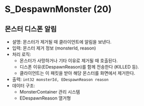 # S_DespawnMonster (20)

## 몬스터 디스폰 알림

- 설명: 몬스터가 제거될 때 클라이언트에 알림을 보낸다.
- 입력: 몬스터 제거 정보 (monsterId, reason)
- 처리 로직:
  - 몬스터가 사망하거나 기타 이유로 제거될 때 호출된다.
  - 디스폰 이유(EDespawnReason)를 함께 전송한다 (KILLED 등).
  - 클라이언트는 이 패킷을 받아 해당 몬스터를 화면에서 제거한다.
- 출력: `int32 monsterId, EDespawnReason reason`
- 데이터 구조: 
  - MonsterContainer 관리 시스템
  - EDespawnReason 열거형